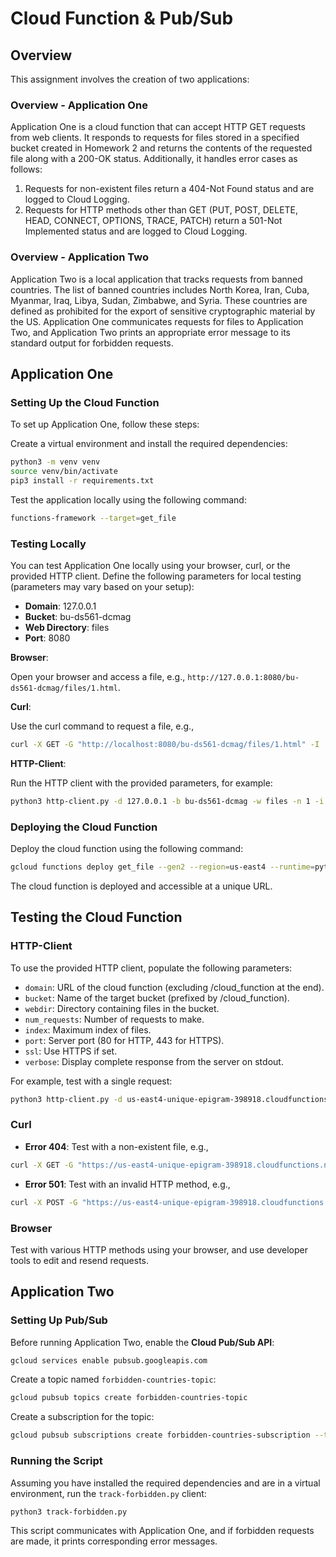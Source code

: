 # Cloud Function & Pub/Sub

## Overview

This assignment involves the creation of two applications:

### Overview - Application One

Application One is a cloud function that can accept HTTP GET requests from web clients. It responds to requests for files stored in a specified bucket created in Homework 2 and returns the contents of the requested file along with a 200-OK status. Additionally, it handles error cases as follows:

1. Requests for non-existent files return a 404-Not Found status and are logged to Cloud Logging.
2. Requests for HTTP methods other than GET (PUT, POST, DELETE, HEAD, CONNECT, OPTIONS, TRACE, PATCH) return a 501-Not Implemented status and are logged to Cloud Logging.

### Overview - Application Two

Application Two is a local application that tracks requests from banned countries. The list of banned countries includes North Korea, Iran, Cuba, Myanmar, Iraq, Libya, Sudan, Zimbabwe, and Syria. These countries are defined as prohibited for the export of sensitive cryptographic material by the US. Application One communicates requests for files to Application Two, and Application Two prints an appropriate error message to its standard output for forbidden requests.

## Application One

### Setting Up the Cloud Function

To set up Application One, follow these steps:

Create a virtual environment and install the required dependencies:

```bash
python3 -m venv venv
source venv/bin/activate
pip3 install -r requirements.txt
```

Test the application locally using the following command:

```bash
functions-framework --target=get_file
```

### Testing Locally

You can test Application One locally using your browser, curl, or the provided HTTP client. Define the following parameters for local testing (parameters may vary based on your setup):

-   **Domain**: 127.0.0.1
-   **Bucket**: bu-ds561-dcmag
-   **Web Directory**: files
-   **Port**: 8080

**Browser**:

Open your browser and access a file, e.g., `http://127.0.0.1:8080/bu-ds561-dcmag/files/1.html`.

**Curl**:

Use the curl command to request a file, e.g.,

```bash
curl -X GET -G "http://localhost:8080/bu-ds561-dcmag/files/1.html" -I
```

**HTTP-Client**:

Run the HTTP client with the provided parameters, for example:

```bash
python3 http-client.py -d 127.0.0.1 -b bu-ds561-dcmag -w files -n 1 -i 9999 -p 8080 -v
```

### Deploying the Cloud Function

Deploy the cloud function using the following command:

```bash
gcloud functions deploy get_file --gen2 --region=us-east4 --runtime=python39 --source=. --entry-point=get_file --trigger-http --allow-unauthenticated --max-instances=20
```

The cloud function is deployed and accessible at a unique URL.

## Testing the Cloud Function

### HTTP-Client

To use the provided HTTP client, populate the following parameters:

-   `domain`: URL of the cloud function (excluding /cloud_function at the end).
-   `bucket`: Name of the target bucket (prefixed by /cloud_function).
-   `webdir`: Directory containing files in the bucket.
-   `num_requests`: Number of requests to make.
-   `index`: Maximum index of files.
-   `port`: Server port (80 for HTTP, 443 for HTTPS).
-   `ssl`: Use HTTPS if set.
-   `verbose`: Display complete response from the server on stdout.

For example, test with a single request:

```bash
python3 http-client.py -d us-east4-unique-epigram-398918.cloudfunctions.net -b /get_file/bu-ds561-dcmag -w files -n 1 -i 9999 -s -v
```

### Curl

-   **Error 404**: Test with a non-existent file, e.g.,

```bash
curl -X GET -G "https://us-east4-unique-epigram-398918.cloudfunctions.net/get_file/bu-ds561-dcmag/files/01.html" -I
```

-   **Error 501**: Test with an invalid HTTP method, e.g.,

```bash
curl -X POST -G "https://us-east4-unique-epigram-398918.cloudfunctions.net/get_file/bu-ds561-dcmag/files/1.html" -I
```

### Browser

Test with various HTTP methods using your browser, and use developer tools to edit and resend requests.

## Application Two

### Setting Up Pub/Sub

Before running Application Two, enable the **Cloud Pub/Sub API**:

```bash
gcloud services enable pubsub.googleapis.com
```

Create a topic named `forbidden-countries-topic`:

```bash
gcloud pubsub topics create forbidden-countries-topic
```

Create a subscription for the topic:

```bash
gcloud pubsub subscriptions create forbidden-countries-subscription --topic forbidden-countries-topic
```

### Running the Script

Assuming you have installed the required dependencies and are in a virtual environment, run the `track-forbidden.py` client:

```bash
python3 track-forbidden.py
```

This script communicates with Application One, and if forbidden requests are made, it prints corresponding error messages.

